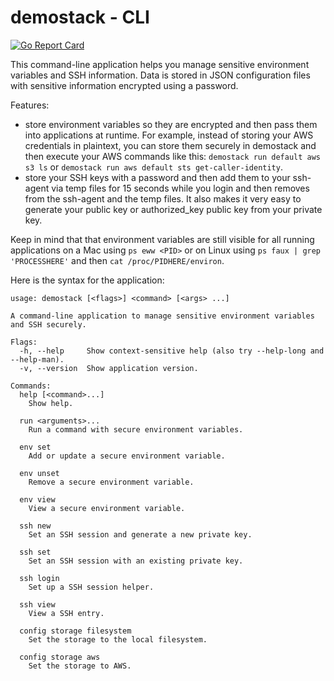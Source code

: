 # demostack - CLI

[![Go Report Card](https://goreportcard.com/badge/github.com/demostack/cli)](https://goreportcard.com/report/github.com/demostack/cli)

This command-line application helps you manage sensitive environment variables and SSH information. Data is stored in JSON configuration files with sensitive information encrypted using a password.

Features:

- store environment variables so they are encrypted and then pass them into applications at runtime. For example, instead of storing your AWS credentials in plaintext, you can store them securely in demostack and then execute your AWS commands like this: `demostack run default aws s3 ls` or `demostack run aws default sts get-caller-identity`.
- store your SSH keys with a password and then add them to your ssh-agent via temp files for 15 seconds while you login and then removes from the ssh-agent and the temp files. It also makes it very easy to generate your public key or authorized_key public key from your private key.

Keep in mind that that environment variables are still visible for all running applications on a Mac using `ps eww <PID>` or on Linux using `ps faux | grep 'PROCESSHERE'` and then `cat /proc/PIDHERE/environ`.

Here is the syntax for the application:

```
usage: demostack [<flags>] <command> [<args> ...]

A command-line application to manage sensitive environment variables and SSH securely.

Flags:
  -h, --help     Show context-sensitive help (also try --help-long and --help-man).
  -v, --version  Show application version.

Commands:
  help [<command>...]
    Show help.

  run <arguments>...
    Run a command with secure environment variables.

  env set
    Add or update a secure environment variable.

  env unset
    Remove a secure environment variable.

  env view
    View a secure environment variable.

  ssh new
    Set an SSH session and generate a new private key.

  ssh set
    Set an SSH session with an existing private key.

  ssh login
    Set up a SSH session helper.

  ssh view
    View a SSH entry.

  config storage filesystem
    Set the storage to the local filesystem.

  config storage aws
    Set the storage to AWS.
```